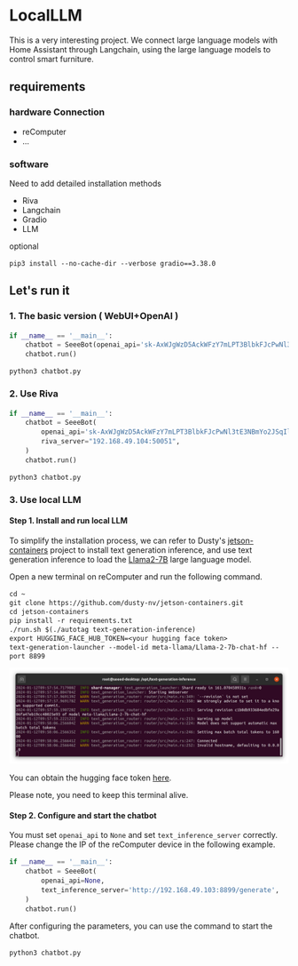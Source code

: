 # LocalLLM
This is a very interesting project. We connect large language models with Home Assistant through Langchain, using the 
large language models to control smart furniture.


## requirements

### hardware Connection

- reComputer
- ...

### software

Need to add detailed installation methods

- Riva
- Langchain
- Gradio
- LLM

optional
```shell
pip3 install --no-cache-dir --verbose gradio==3.38.0
```




## Let's run it

### 1. The basic version ( WebUI+OpenAI )

```python
if __name__ == '__main__':
    chatbot = SeeeBot(openai_api='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')
    chatbot.run()
```

```shell
python3 chatbot.py
```

### 2. Use Riva

```python
if __name__ == '__main__':
    chatbot = SeeeBot(
        openai_api='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',
        riva_server="192.168.49.104:50051",
    )
    chatbot.run()
```

```shell
python3 chatbot.py
```

### 3. Use local LLM

#### Step 1. Install and run local LLM

To simplify the installation process, we can refer to Dusty's [jetson-containers](https://github.com/dusty-nv/jetson-containers/tree/master/packages/llm/text-generation-inference) project to install text generation inference, and use text generation inference to load the [Llama2-7B](https://huggingface.co/meta-llama) large language model.

Open a new terminal on reComputer and run the following command.

```shell
cd ~
git clone https://github.com/dusty-nv/jetson-containers.git
cd jetson-containers
pip install -r requirements.txt
./run.sh $(./autotag text-generation-inference)
export HUGGING_FACE_HUB_TOKEN=<your hugging face token>
text-generation-launcher --model-id meta-llama/Llama-2-7b-chat-hf --port 8899
```

![avatar](./sources/text-generation-inference.png)

You can obtain the hugging face token [here](https://huggingface.co/docs/hub/security-tokens). 

Please note, you need to keep this terminal alive.

#### Step 2. Configure and start the chatbot

You must set `openai_api` to `None` and set `text_inference_server` correctly. 
Please change the IP of the reComputer device in the following example.

```python
if __name__ == '__main__':
    chatbot = SeeeBot(
        openai_api=None, 
        text_inference_server='http://192.168.49.103:8899/generate',
    )
    chatbot.run()
```

After configuring the parameters, you can use the command to start the chatbot.

```shell
python3 chatbot.py
```

